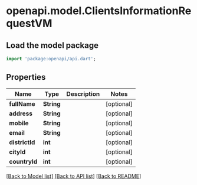 # openapi.model.ClientsInformationRequestVM

## Load the model package
```dart
import 'package:openapi/api.dart';
```

## Properties
Name | Type | Description | Notes
------------ | ------------- | ------------- | -------------
**fullName** | **String** |  | [optional] 
**address** | **String** |  | [optional] 
**mobile** | **String** |  | [optional] 
**email** | **String** |  | [optional] 
**districtId** | **int** |  | [optional] 
**cityId** | **int** |  | [optional] 
**countryId** | **int** |  | [optional] 

[[Back to Model list]](../README.md#documentation-for-models) [[Back to API list]](../README.md#documentation-for-api-endpoints) [[Back to README]](../README.md)


